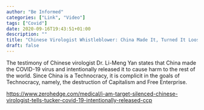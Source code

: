 ```yaml
---
author: "Be Informed"
categories: ["Link", "Video"]
tags: ["Covid"]
date: 2020-09-16T19:43:51+01:00
description: ""
title: "Chinese Virologist Whistleblower: China Made It, Turned It Loose"
draft: false
---
```


The testimony of Chinese virologist Dr. Li-Meng Yan states that China  made the COVID-19 virus and intentionally released it to cause harm to  the rest of the world. Since China is a Technocracy, it is complicit in  the goals of Technocracy, namely, the destruction of Capitalism and Free Enterprise.

https://www.zerohedge.com/medical/i-am-target-silenced-chinese-virologist-tells-tucker-covid-19-intentionally-released-ccp